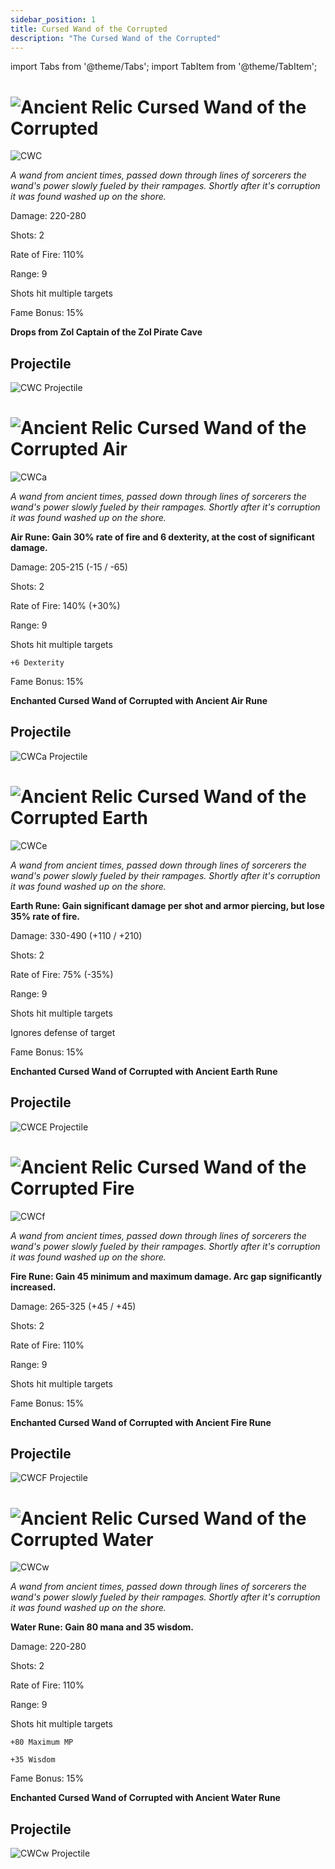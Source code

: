 ```yaml
---
sidebar_position: 1
title: Cursed Wand of the Corrupted
description: "The Cursed Wand of the Corrupted"
---
```


import Tabs from '@theme/Tabs';
import TabItem from '@theme/TabItem';

<Tabs>
  <TabItem value="Cursed Wand of the Corrupted" label="Cursed Wand of the Corrupted" default>  

# ![Ancient Relic](https://cdn.discordapp.com/attachments/1026159786313650256/1045182982090145843/Ancient_Relic_Bag.png) Cursed Wand of the Corrupted

![CWC](https://vwiki.valorserver.com/api/item/picture/cursed%20wand%20of%20the%20corrupted)

<i>A wand from ancient times, passed down through lines of sorcerers the wand's power slowly fueled by their rampages. Shortly after it's corruption it was found washed up on the shore.</i>

Damage: 220-280

Shots: 2

Rate of Fire: 110%

Range: 9

Shots hit multiple targets

Fame Bonus: 15%

**Drops from Zol Captain of the Zol Pirate Cave**

## Projectile

![CWC Projectile](https://cdn.discordapp.com/attachments/1160376179996496013/1188022744114286592/normal_ar_blade.gif?ex=65990366&is=65868e66&hm=e89a4bd0051c79316794e4d4b53aa8f8db3adf489b5e3c322f13a2c19418412c&)

  </TabItem>
  <TabItem value="Air" label="Air">

# ![Ancient Relic](https://cdn.discordapp.com/attachments/1026159786313650256/1045182982090145843/Ancient_Relic_Bag.png) Cursed Wand of the Corrupted Air

![CWCa](https://vwiki.valorserver.com/api/item/picture/cursed%20wand%20of%20the%20corrupted%20air)

<i>A wand from ancient times, passed down through lines of sorcerers the wand's power slowly fueled by their rampages. Shortly after it's corruption it was found washed up on the shore.</i>

**Air Rune: Gain 30% rate of fire and 6 dexterity, at the cost of significant damage.**

Damage: 205-215 (-15 / -65)

Shots: 2

Rate of Fire: 140% (+30%)

Range: 9

Shots hit multiple targets

    +6 Dexterity

Fame Bonus: 15%

**Enchanted Cursed Wand of Corrupted with Ancient Air Rune**

## Projectile

![CWCa Projectile](https://cdn.discordapp.com/attachments/1160376179996496013/1188022887223918612/normal_ar_blade.gif?ex=65990388&is=65868e88&hm=67127dd6c12046706bbd2bd4a318f3d588ce49b5852cbf6e92d2fd9948663a28&)

  </TabItem>
  <TabItem value="Earth" label="Earth">

# ![Ancient Relic](https://cdn.discordapp.com/attachments/1026159786313650256/1045182982090145843/Ancient_Relic_Bag.png) Cursed Wand of the Corrupted Earth

![CWCe](https://vwiki.valorserver.com/api/item/picture/cursed%20wand%20of%20the%20corrupted%20Earth)

<i>A wand from ancient times, passed down through lines of sorcerers the wand's power slowly fueled by their rampages. Shortly after it's corruption it was found washed up on the shore.</i>

**Earth Rune: Gain significant damage per shot and armor piercing, but lose 35% rate of fire.**

Damage: 330-490 (+110 / +210)

Shots: 2

Rate of Fire: 75% (-35%)

Range: 9

Shots hit multiple targets

Ignores defense of target

Fame Bonus: 15%

**Enchanted Cursed Wand of Corrupted with Ancient Earth Rune**

## Projectile

![CWCE Projectile](https://cdn.discordapp.com/attachments/1160376179996496013/1188023041846947840/normal_ar_blade.gif?ex=659903ad&is=65868ead&hm=1c0c4dadadc8ea2dd9db9aa8488f2234b7046ad85c92ee0886c9ded7f80e87e6&)

  </TabItem>
  <TabItem value="Fire" label="Fire">

# ![Ancient Relic](https://cdn.discordapp.com/attachments/1026159786313650256/1045182982090145843/Ancient_Relic_Bag.png) Cursed Wand of the Corrupted Fire

![CWCf](https://vwiki.valorserver.com/api/item/picture/cursed%20wand%20of%20the%20corrupted%20fire)

<i>A wand from ancient times, passed down through lines of sorcerers the wand's power slowly fueled by their rampages. Shortly after it's corruption it was found washed up on the shore.</i>

**Fire Rune: Gain 45 minimum and maximum damage. Arc gap significantly increased.**

Damage: 265-325 (+45 / +45)

Shots: 2

Rate of Fire: 110%

Range: 9

Shots hit multiple targets

Fame Bonus: 15%

**Enchanted Cursed Wand of Corrupted with Ancient Fire Rune**

## Projectile

![CWCF Projectile](https://cdn.discordapp.com/attachments/1160376179996496013/1188023181773111398/normal_ar_blade.gif?ex=659903ce&is=65868ece&hm=7cb67cf9e1e085d8100608c4bebd3ef32994cd4ba3fdfd2d974ff421d5cfd715&)
  </TabItem>
  <TabItem value="Water" label="Water">

# ![Ancient Relic](https://cdn.discordapp.com/attachments/1026159786313650256/1045182982090145843/Ancient_Relic_Bag.png) Cursed Wand of the Corrupted Water

![CWCw](https://vwiki.valorserver.com/api/item/picture/cursed%20wand%20of%20the%20corrupted%20water)

<i>A wand from ancient times, passed down through lines of sorcerers the wand's power slowly fueled by their rampages. Shortly after it's corruption it was found washed up on the shore.</i>

**Water Rune: Gain 80 mana and 35 wisdom.**

Damage: 220-280

Shots: 2

Rate of Fire: 110%

Range: 9

Shots hit multiple targets

    +80 Maximum MP

    +35 Wisdom 
    
Fame Bonus: 15%

**Enchanted Cursed Wand of Corrupted with Ancient Water Rune**

## Projectile

![CWCw Projectile](https://cdn.discordapp.com/attachments/1160376179996496013/1188023308629839922/normal_ar_blade.gif?ex=659903ed&is=65868eed&hm=eefbf4246e876085e9f707903b6ace7f6205a5ef14418c6f4eb8aa7dd1bd9de1&)

  </TabItem>
</Tabs>
